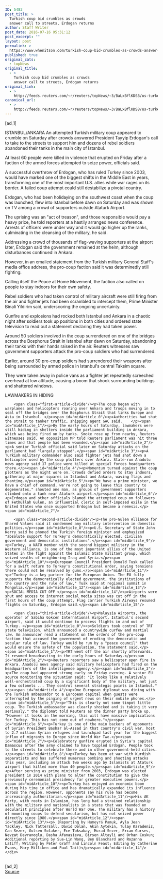 ```yaml
---
ID: 5483
post_title: >
  Turkish coup bid crumbles as crowds
  answer call to streets, Erdogan returns
author: Staff Writer
post_date: 2016-07-16 05:31:12
post_excerpt: ""
layout: post
permalink: >
  https://www.whenitson.com/turkish-coup-bid-crumbles-as-crowds-answer-call-to-streets-erdogan-returns/
published: true
original_cats:
  - topNews
original_title:
  - >
    Turkish coup bid crumbles as crowds
    answer call to streets, Erdogan returns
original_link:
  - >
    http://feeds.reuters.com/~r/reuters/topNews/~3/BaLxBflKDS8/us-turkey-security-primeminister-idUSKCN0ZV2HK
canonical_url:
  - >
    http://feeds.reuters.com/~r/reuters/topNews/~3/BaLxBflKDS8/us-turkey-security-primeminister-idUSKCN0ZV2HK
---
```

 [ad_1]
<br><div id="articleText">
<span id="midArticle_start"/>

<span id="midArticle_0"/><span class="focusParagraph" readability="4"><p><span class="articleLocation">ISTANBUL/ANKARA</span> An attempted Turkish military coup appeared to crumble on Saturday after crowds answered President Tayyip Erdogan's call to take to the streets to support him and dozens of rebel soldiers abandoned their tanks in the main city of Istanbul.</p></span><span id="midArticle_1"/><p>At least 60 people were killed in violence that erupted on Friday after a faction of the armed forces attempted to seize power, officials said.</p><span id="midArticle_2"/><p>A successful overthrow of Erdogan, who has ruled Turkey since 2003, would have marked one of the biggest shifts in the Middle East in years, transforming one of the most important U.S. allies while war rages on its border. A failed coup attempt could still destabilize a pivotal country.</p><span id="midArticle_3"/><p>Erdogan, who had been holidaying on the southwest coast when the coup was launched, flew into Istanbul before dawn on Saturday and was shown on TV among a crowd of supporters outside Ataturk Airport.</p><span id="midArticle_4"/><p>The uprising was an "act of treason", and those responsible would pay a heavy price, he told reporters at a hastily arranged news conference. Arrests of officers were under way and it would go higher up the ranks, culminating in the cleansing of the military, he said.</p><span id="midArticle_5"/><p>Addressing a crowd of thousands of flag-waving supporters at the airport later, Erdogan said the government remained at the helm, although disturbances continued in Ankara.</p><span id="midArticle_6"/><p>However, in an emailed statement from the Turkish military General Staff's media office address, the pro-coup faction said it was determinedly still fighting.</p><span id="midArticle_7"/><p>Calling itself the Peace at Home Movement, the faction also called on people to stay indoors for their own safety.</p><span id="midArticle_8"/><p>Rebel soldiers who had taken control of military aircraft were still firing from the air and fighter jets had been scrambled to intercept them, Prime Minister Binali Yildirim said, underscoring the ongoing uncertainty.</p><span id="midArticle_9"/><p>Gunfire and explosions had rocked both Istanbul and Ankara in a chaotic night after soldiers took up positions in both cities and ordered state television to read out a statement declaring they had taken power.</p><span id="midArticle_10"/><p>Around 50 soldiers involved in the coup surrendered on one of the bridges across the Bosphorus Strait in Istanbul after dawn on Saturday, abandoning their tanks with their hands raised in the air. Reuters witnesses saw government supporters attack the pro-coup soldiers who had surrendered.</p><span id="midArticle_11"/><p>Earlier, around 30 pro-coup soldiers had surrendered their weapons after being surrounded by armed police in Istanbul's central Taksim square.</p><span id="midArticle_12"/><p>They were taken away in police vans as a fighter jet repeatedly screeched overhead at low altitude, causing a boom that shook surrounding buildings and shattered windows.</p><span id="midArticle_13"/><span id="midArticle_14"/><p>LAWMAKERS IN HIDING</p><span id="midArticle_15"/>
        
        <span class="first-article-divide"/><p>The coup began with warplanes and helicopters roaring over Ankara and troops moving in to seal off the bridges over the Bosphorus Strait that links Europe and Asia in Istanbul. </p><span id="midArticle_0"/><p>Authorities had shut the strait to tanker traffic, shipping agent GAC said.    </p><span id="midArticle_1"/><p>By the early hours of Saturday, lawmakers were still hiding in shelters inside the parliament building in Ankara, which was being fired on by tanks. Smoke rose up from nearby, Reuters witnesses said. An opposition MP told Reuters parliament was hit three times and that people had been wounded.</p><span id="midArticle_2"/><p>A senior Turkish official said later on Saturday attacks on the parliament had "largely stopped".</p><span id="midArticle_3"/><p>A Turkish military commander also said fighter jets had shot down a helicopter used by the coup plotters over Ankara. State-run Anadolu news agency said 17 police were killed at special forces headquarters there.</p><span id="midArticle_4"/><p>Momentum turned against the coup plotters as the night wore on. Crowds defied orders to stay indoors, gathering at major squares in Istanbul and Ankara, waving flags and chanting.</p><span id="midArticle_5"/><p>"We have a prime minister, we have a chief of command, we're not going to leave this country to degenerates," shouted one man, as groups of government supporters climbed onto a tank near Ataturk airport.</p><span id="midArticle_6"/><p>Erdogan and other officials blamed the attempted coup on followers of Fethullah Gulen, an influential cleric in self-imposed exile in the United States who once supported Erdogan but became a nemesis.</p><span id="midArticle_7"/>
        
        <span class="second-article-divide"/><p>The pro-Gulen Alliance for Shared Values said it condemned any military intervention in domestic politics.</p><span id="midArticle_8"/><p>U.S. Secretary of State John Kerry said he phoned the Turkish foreign minister and emphasized "absolute support for Turkey's democratically elected, civilian government and democratic institutions".</p><span id="midArticle_9"/><p>Turkey, a NATO member with the second biggest military in the Western alliance, is one of the most important allies of the United States in the fight against the Islamic State militant group, which seized swaths of neighboring Iraq and Syria.</p><span id="midArticle_10"/><p>European Council President Donald Tusk called for a swift return to Turkey's constitutional order, saying tensions there could not be resolved by guns.</p><span id="midArticle_11"/><p>"Turkey is a key partner for the European Union. The EU fully supports the democratically elected government, the institutions of the country and the rule of law," Tusk said at regional summit in Mongolia.</p><span id="midArticle_12"/><span id="midArticle_13"/><p>SOCIAL MEDIA CUT OFF </p><span id="midArticle_14"/><p>Airports were shut and access to internet social media sites was cut off in the first hours of the coup attempt. Flag carrier Turkish Airways resumed flights on Saturday, Erdogan said.</p><span id="midArticle_15"/>
        
        <span class="third-article-divide"/><p>Malaysia Airports, the operator of Sabiha Gokcen International Airport, Istanbul's second airport, said it would continue to process flights in and out of Turkey. </p><span id="midArticle_0"/><p>Soldiers took control of TRT state television, which announced a countrywide curfew and martial law. An announcer read a statement on the orders of the pro-coup faction that accused the government of eroding the democratic and secular rule of law. Turkey would be run by a "peace council" that would ensure the safety of the population, the statement said.</p><span id="midArticle_1"/><p>TRT went off the air shortly afterwards. It resumed broadcasting in the early hours of Saturday.</p><span id="midArticle_2"/><p>Reuters reporters saw a helicopter open fire in Ankara. Anadolu news agency said military helicopters had fired on the headquarters of the intelligence agency.</p><span id="midArticle_3"/><p>The coup had appeared strong early on Friday evening. A senior EU source monitoring the situation said: "It looks like a relatively well-orchestrated coup by a significant body of the military, not just a few colonels ... They control several strategic points in Istanbul."</p><span id="midArticle_4"/><p>One European diplomat was dining with the Turkish ambassador to a European capital when guests were interrupted by the pinging of urgent news on their mobile phones.</p><span id="midArticle_5"/><p>"This is clearly not some tinpot little coup. The Turkish ambassador was clearly shocked and is taking it very seriously," the diplomat told Reuters as the dinner party broke up. "However it looks in the morning, this will have massive implications for Turkey. This has not come out of nowhere."</p><span id="midArticle_6"/><p>Turkey is one of the main backers of opponents of Syrian President Bashar al-Assad in that country's civil war, host to 2.7 million Syrian refugees and launchpad last year for the biggest influx of migrants to Europe since World War Two.</p><span id="midArticle_7"/><p>Celebratory gunfire erupted in Syria's capital Damascus after the army claimed to have toppled Erdogan. People took to the streets to celebrate there and in other government-held cities.</p><span id="midArticle_8"/><p>Turkey has been at war with Kurdish separatists and has suffered numerous bombing and shooting attacks this year, including an attack two weeks ago by Islamists at Ataturk airport that killed more than 40 people.</p><span id="midArticle_9"/><p>After serving as prime minister from 2003, Erdogan was elected president in 2014 with plans to alter the constitution to give the previously ceremonial presidency far greater executive powers.</p><span id="midArticle_10"/><p>Turkey has enjoyed an economic boom during his time in office and has dramatically expanded its influence across the region. However, opponents say his rule has become increasingly authoritarian.</p><span id="midArticle_11"/><p>His AK Party, with roots in Islamism, has long had a strained relationship with the military and nationalists in a state that was founded on secularist principles after World War One. The military has a history of mounting coups to defend secularism, but has not seized power directly since 1980.</p><span id="midArticle_12"/><span id="midArticle_13"/><p> (Reporting by Humeyra Pamuk, Ayla Jean Yackley, Nick Tattersall, David Dolan, Akin Aytekin, Tulay Karadeniz, Can Sezer, Gulsen Solaker, Ece Toksabay, Murad Sezer, Ercan Gurses, Nevzat Devranoglu, Dasha Afanasieva, Birsen Altayli and Orhan Coskun; Additional reporting by Sue-Lin Wong, Ben Blanchard and Rozanna Latiff; Writing by Peter Graff and Lincoln Feast; Editing by Catherine Evans, Mary Milliken and Paul Tait)</p><span id="midArticle_14"/></div>
<br>[ad_2]
<br><a href="http://feeds.reuters.com/~r/reuters/topNews/~3/BaLxBflKDS8/us-turkey-security-primeminister-idUSKCN0ZV2HK">Source </a>
